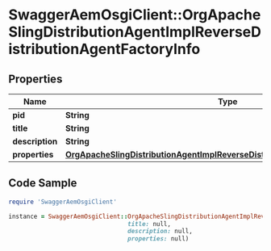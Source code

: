 # SwaggerAemOsgiClient::OrgApacheSlingDistributionAgentImplReverseDistributionAgentFactoryInfo

## Properties

Name | Type | Description | Notes
------------ | ------------- | ------------- | -------------
**pid** | **String** |  | [optional] 
**title** | **String** |  | [optional] 
**description** | **String** |  | [optional] 
**properties** | [**OrgApacheSlingDistributionAgentImplReverseDistributionAgentFactoryProperties**](OrgApacheSlingDistributionAgentImplReverseDistributionAgentFactoryProperties.md) |  | [optional] 

## Code Sample

```ruby
require 'SwaggerAemOsgiClient'

instance = SwaggerAemOsgiClient::OrgApacheSlingDistributionAgentImplReverseDistributionAgentFactoryInfo.new(pid: null,
                                 title: null,
                                 description: null,
                                 properties: null)
```


